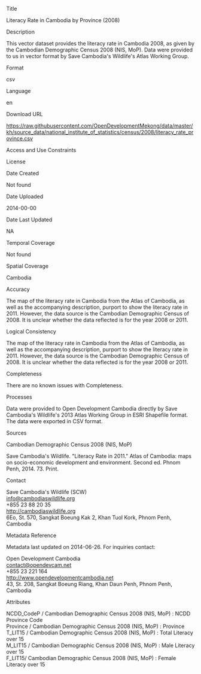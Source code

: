 Title

Literacy Rate in Cambodia by Province (2008)

Description

This vector dataset provides the literacy rate in Cambodia 2008, as given by the Cambodian Demographic Census 2008 (NIS, MoP). Data were provided to us in vector format by Save Cambodia's Wildlife's Atlas Working Group.

Format

csv

Language

en

Download URL

https://raw.githubusercontent.com/OpenDevelopmentMekong/data/master/kh/source_data/national_institute_of_statistics/census/2008/literacy_rate_province.csv

Access and Use Constraints



License



Date Created

Not found

Date Uploaded

2014-00-00

Date Last Updated

NA

Temporal Coverage

Not found

Spatial Coverage

Cambodia

Accuracy

The map of the literacy rate in Cambodia from the Atlas of Cambodia, as well as the accompanying description, purport to show the literacy rate in 2011. However, the data source is the Cambodian Demographic Census of 2008. It is unclear whether the data reflected is for the year 2008 or 2011.

Logical Consistency

The map of the literacy rate in Cambodia from the Atlas of Cambodia, as well as the accompanying description, purport to show the literacy rate in 2011. However, the data source is the Cambodian Demographic Census of 2008. It is unclear whether the data reflected is for the year 2008 or 2011.

Completeness

There are no known issues with Completeness.

Processes

Data were provided to Open Development Cambodia directly by Save Cambodia's Wildlife's 2013 Atlas Working Group in ESRI Shapefile format. The data were exported in CSV format.

Sources

Cambodian Demographic Census 2008 (NIS, MoP)

Save Cambodia's Wildlife. "Literacy Rate in 2011." Atlas of Cambodia: maps on socio-economic development and environment. Second ed. Phnom Penh, 2014. 73. Print.

Contact

Save Cambodia's Wildlife (SCW)  
info@cambodiaswildlife.org  
+855 23 88 20 35  
http://cambodiaswildlife.org  
6Eo, St. 570, Sangkat Boeung Kak 2, Khan Tuol Kork, Phnom Penh, Cambodia  

Metadata Reference

Metadata last updated on 2014-06-26. For inquiries contact:

Open Development Cambodia  
contact@opendevcam.net  
+855 23 221 164  
http://www.opendevelopmentcambodia.net  
43, St. 208, Sangkat Boeung Riang, Khan Daun Penh, Phnom Penh, Cambodia  

Attributes

NCDD_CodeP / Cambodian Demographic Census 2008 (NIS, MoP) : NCDD Province Code  
Province / Cambodian Demographic Census 2008 (NIS, MoP) : Province  
T_LIT15 / Cambodian Demographic Census 2008 (NIS, MoP) : Total Literacy over 15  
M_LIT15 / Cambodian Demographic Census 2008 (NIS, MoP) : Male Literacy over 15  
F_LIT15/ Cambodian Demographic Census 2008 (NIS, MoP) : Female Literacy over 15  




